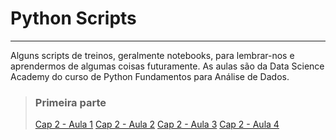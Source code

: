 # Python Scripts

---

Alguns scripts de treinos, geralmente notebooks, para lembrar-nos e aprendermos de algumas coisas futuramente. As aulas são da Data Science Academy do curso de Python Fundamentos para Análise de Dados.


> ### Primeira parte
>
> [Cap 2 - Aula 1](https://github.com/barbosarafael/Aprendizado-Python/blob/master/Scripts_Aulas/Aula1Cap2_DSA.ipynb) 
> [Cap 2 - Aula 2](https://github.com/barbosarafael/Aprendizado-Python/blob/master/Scripts_Aulas/Aula2Cap2_DSA.ipynb) 
> [Cap 2 - Aula 3](https://github.com/barbosarafael/Aprendizado-Python/blob/master/Scripts_Aulas/Aula3Cap2_DSA.ipynb) 
> [Cap 2 - Aula 4](https://github.com/barbosarafael/Aprendizado-Python/blob/master/Scripts_Aulas/Aula4Cap2_DSA.ipynb) 



